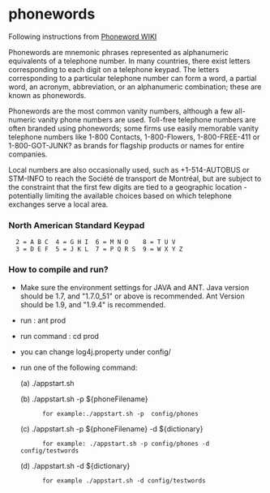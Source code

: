 # phonewords
Following instructions from [Phoneword WIKI](http://en.wikipedia.org/wiki/Phoneword)
>
Phonewords are mnemonic phrases represented as alphanumeric equivalents of a telephone number.
In many countries, there exist letters corresponding to each digit on a telephone keypad. The 
letters corresponding to a particular telephone number can form a word, a partial word, an 
acronym, abbreviation, or an alphanumeric combination; these are known as phonewords.
>
Phonewords are the most common vanity numbers, although a few all-numeric vanity phone numbers 
are used. Toll-free telephone numbers are often branded using phonewords; some firms use easily 
memorable vanity telephone numbers like 1-800 Contacts, 1-800-Flowers, 1-800-FREE-411 or 
1-800-GOT-JUNK? as brands for flagship products or names for entire companies.
>
Local numbers are also occasionally used, such as +1-514-AUTOBUS or STM-INFO to reach the
Société de transport de Montréal, but are subject to the constraint that the first few digits 
are tied to a geographic location - potentially limiting the available choices based on which 
telephone exchanges serve a local area.


### North American Standard Keypad 
      2 = A B C	 4 = G H I	6 = M N O	 8 = T U V
      3 = D E F	 5 = J K L	7 = P Q R S	 9 = W X Y Z
      
### How to compile and run?
* Make sure the environment settings for JAVA and ANT.
            Java version should be 1.7, and "1.7.0_51" or above is recommended.
            Ant Version should be 1.9, and "1.9.4" is recommended.
* run : ant prod
* run command : cd prod
* you can change log4j.property under config/
* run one of the following command:

    (a) ./appstart.sh  
    
    (b) ./appstart.sh -p ${phoneFilename}
    
            for example:./appstart.sh -p  config/phones
    
    (c) ./appstart.sh -p ${phoneFilename} -d ${dictionary}
    
            for example: ./appstart.sh -p config/phones -d config/testwords
    
    (d) ./appstart.sh -d ${dictionary}
    
            for example ./appstart.sh -d config/testwords
